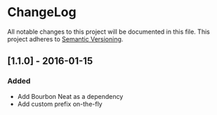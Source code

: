 # ChangeLog
All notable changes to this project will be documented in this file.
This project adheres to [Semantic Versioning](http://semver.org/).

## [1.1.0] - 2016-01-15

### Added
- Add Bourbon Neat as a dependency
- Add custom prefix on-the-fly